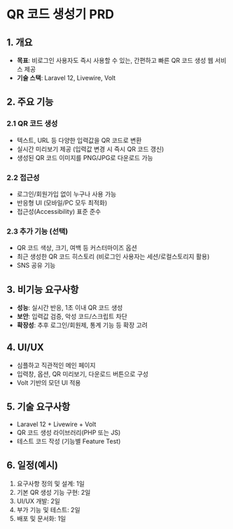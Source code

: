 # QR 코드 생성기 PRD

## 1. 개요

- **목표**: 비로그인 사용자도 즉시 사용할 수 있는, 간편하고 빠른 QR 코드 생성 웹 서비스 제공
- **기술 스택**: Laravel 12, Livewire, Volt

## 2. 주요 기능

### 2.1 QR 코드 생성
- 텍스트, URL 등 다양한 입력값을 QR 코드로 변환
- 실시간 미리보기 제공 (입력값 변경 시 즉시 QR 코드 갱신)
- 생성된 QR 코드 이미지를 PNG/JPG로 다운로드 가능

### 2.2 접근성
- 로그인/회원가입 없이 누구나 사용 가능
- 반응형 UI (모바일/PC 모두 최적화)
- 접근성(Accessibility) 표준 준수

### 2.3 추가 기능 (선택)
- QR 코드 색상, 크기, 여백 등 커스터마이즈 옵션
- 최근 생성한 QR 코드 히스토리 (비로그인 사용자는 세션/로컬스토리지 활용)
- SNS 공유 기능

## 3. 비기능 요구사항

- **성능**: 실시간 반응, 1초 이내 QR 코드 생성
- **보안**: 입력값 검증, 악성 코드/스크립트 차단
- **확장성**: 추후 로그인/회원제, 통계 기능 등 확장 고려

## 4. UI/UX

- 심플하고 직관적인 메인 페이지
- 입력창, 옵션, QR 미리보기, 다운로드 버튼으로 구성
- Volt 기반의 모던 UI 적용

## 5. 기술 요구사항

- Laravel 12 + Livewire + Volt
- QR 코드 생성 라이브러리(PHP 또는 JS)
- 테스트 코드 작성 (기능별 Feature Test)

## 6. 일정(예시)

1. 요구사항 정의 및 설계: 1일
2. 기본 QR 생성 기능 구현: 2일
3. UI/UX 개발: 2일
4. 부가 기능 및 테스트: 2일
5. 배포 및 문서화: 1일 